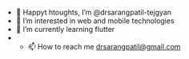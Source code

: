 - 👋 Happyt htoughts, I’m @drsarangpatil-tejgyan
- 👀 I’m interested in web and mobile technologies
- 🌱 I’m currently learning flutter
- - 📫 How to reach me drsarangpatil@gmail.com

<!---
drsarangpatil-tejgyan/drsarangpatil-tejgyan is a ✨ special ✨ repository because its `README.md` (this file) appears on your GitHub profile.
You can click the Preview link to take a look at your changes.
--->
